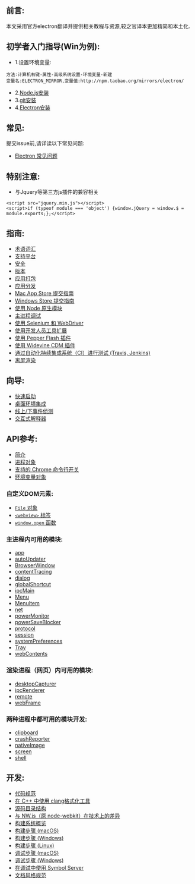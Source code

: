## 前言:

本文采用官方electron翻译并提供相关教程与资源,较之官译本更加精简和本土化.

## 初学者入门指导(Win为例):

* 1.设置环境变量:
```
方法:计算机右键-属性-高级系统设置-环境变量-新建
变量名:ELECTRON_MIRROR,变量值:http://npm.taobao.org/mirrors/electron/
```
* 2.[Node.js安装](https://nodejs.org/en/download/)
* 3.[git安装](https://git-for-windows.github.io/)
* 4.[Electron安装](tutorial/quick-start.md)

## 常见:

提交issue前,请详读以下常见问题:
* [Electron 常见问题](faq.md)

## 特别注意:

* 与Jquery等第三方js插件的兼容相关
```
<script src="jquery.min.js"></script>
<script>if (typeof module === 'object') {window.jQuery = window.$ = module.exports;};</script>
```

## 指南:

* [术语词汇](glossary.md)
* [支持平台](tutorial/supported-platforms.md)
* [安全](tutorial/security.md)
* [版本](tutorial/electron-versioning.md)
* [应用打包](tutorial/application-packaging.md)
* [应用分发](tutorial/application-distribution.md)
* [Mac App Store 提交指南](tutorial/mac-app-store-submission-guide.md)
* [Windows Store 提交指南](tutorial/windows-store-guide.md)
* [使用 Node 原生模块](tutorial/using-native-node-modules.md)
* [主进程调试](tutorial/debugging-main-process.md)
* [使用 Selenium 和 WebDriver](tutorial/using-selenium-and-webdriver.md)
* [使用开发人员工具扩展](tutorial/devtools-extension.md)
* [使用 Pepper Flash 插件](tutorial/using-pepper-flash-plugin.md)
* [使用 Widevine CDM 插件](tutorial/using-widevine-cdm-plugin.md)
* [通过自动化持续集成系统（CI）进行测试 (Travis, Jenkins)](tutorial/testing-on-headless-ci.md)
* [离屏渲染](tutorial/offscreen-rendering.md)

## 向导:

* [快速启动](tutorial/quick-start.md)
* [桌面环境集成](tutorial/desktop-environment-integration.md)
* [线上/下事件侦测](tutorial/online-offline-events.md)
* [交互式解释器](tutorial/repl.md)

## API参考:

* [简介](api/synopsis.md)
* [进程对象](api/process.md)
* [支持的 Chrome 命令行开关](api/chrome-command-line-switches.md)
* [环境变量对象](api/environment-variables.md)

### 自定义DOM元素:

* [`File` 对象](api/file-object.md)
* [`<webview>`  标签](api/webview-tag.md)
* [`window.open` 函数](api/window-open.md)

### 主进程内可用的模块:

* [app](api/app.md)
* [autoUpdater](api/auto-updater.md)
* [BrowserWindow](api/browser-window.md)
* [contentTracing](api/content-tracing.md)
* [dialog](api/dialog.md)
* [globalShortcut](api/global-shortcut.md)
* [ipcMain](api/ipc-main.md)
* [Menu](api/menu.md)
* [MenuItem](api/menu-item.md)
* [net](api/net.md)
* [powerMonitor](api/power-monitor.md)
* [powerSaveBlocker](api/power-save-blocker.md)
* [protocol](api/protocol.md)
* [session](api/session.md)
* [systemPreferences](api/system-preferences.md)
* [Tray](api/tray.md)
* [webContents](api/web-contents.md)

### 渲染进程（网页）内可用的模块:

* [desktopCapturer](api/desktop-capturer.md)
* [ipcRenderer](api/ipc-renderer.md)
* [remote](api/remote.md)
* [webFrame](api/web-frame.md)

### 两种进程中都可用的模块开发:

* [clipboard](api/clipboard.md)
* [crashReporter](api/crash-reporter.md)
* [nativeImage](api/native-image.md)
* [screen](api/screen.md)
* [shell](api/shell.md)

## 开发:

* [代码规范](development/coding-style.md)
* [在 C++ 中使用 clang格式化工具](development/clang-format.md)
* [源码目录结构](development/source-code-directory-structure.md)
* [与 NW.js（原 node-webkit）在技术上的差异](development/atom-shell-vs-node-webkit.md)
* [构建系统概览](development/build-system-overview.md)
* [构建步骤 (macOS)](development/build-instructions-osx.md)
* [构建步骤 (Windows)](development/build-instructions-windows.md)
* [构建步骤 (Linux)](development/build-instructions-linux.md)
* [调试步骤 (macOS)](development/debugging-instructions-macos.md)
* [调试步骤 (Windows)](development/debug-instructions-windows.md)
* [在调试中使用 Symbol Server](development/setting-up-symbol-server.md)
* [文档风格规范](styleguide.md)
